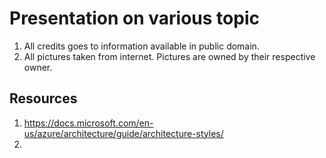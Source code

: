 # Presentation on various topic

  1.  All credits goes to information available in public domain.
  1.  All pictures taken from internet. Pictures are owned by their respective owner.


## Resources
 1. https://docs.microsoft.com/en-us/azure/architecture/guide/architecture-styles/
 1. 
